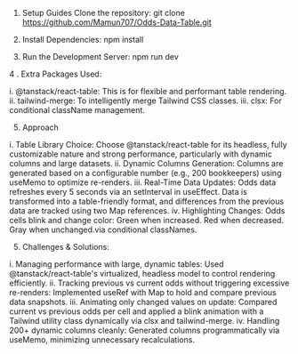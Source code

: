 1. Setup Guides
Clone the repository:  git clone https://github.com/Mamun707/Odds-Data-Table.git

2. Install Dependencies: npm install

3. Run the Development Server: npm run dev

4 . Extra Packages Used:

i. @tanstack/react-table: This is for flexible and performant table rendering.
ii. tailwind-merge: To intelligently merge Tailwind CSS classes. 
iii. clsx: For conditional className management. 

5. Approach

i. Table Library Choice: Choose @tanstack/react-table for its headless, fully customizable nature and strong performance, particularly with dynamic columns and large datasets.
ii. Dynamic Columns Generation: Columns are generated based on a configurable number (e.g., 200 bookkeepers) using useMemo to optimize re-renders.
iii. Real-Time Data Updates: Odds data refreshes every 5 seconds via an setInterval in useEffect. Data is transformed into a table-friendly format, and differences from the previous data are tracked using two Map references.
iv. Highlighting Changes: Odds cells blink and change color: Green when increased. Red when decreased. Gray when unchanged.via conditional classNames.

5. Challenges & Solutions:
   
i. Managing performance with large, dynamic tables: Used @tanstack/react-table's virtualized, headless model to control rendering efficiently.
ii. Tracking previous vs current odds without triggering excessive re-renders: Implemented useRef with Map to hold and compare previous data snapshots.
iii. Animating only changed values on update: Compared current vs previous odds per cell and applied a blink animation with a Tailwind utility class dynamically via clsx and tailwind-merge.
iv. Handling 200+ dynamic columns cleanly: Generated columns programmatically via useMemo, minimizing unnecessary recalculations.



